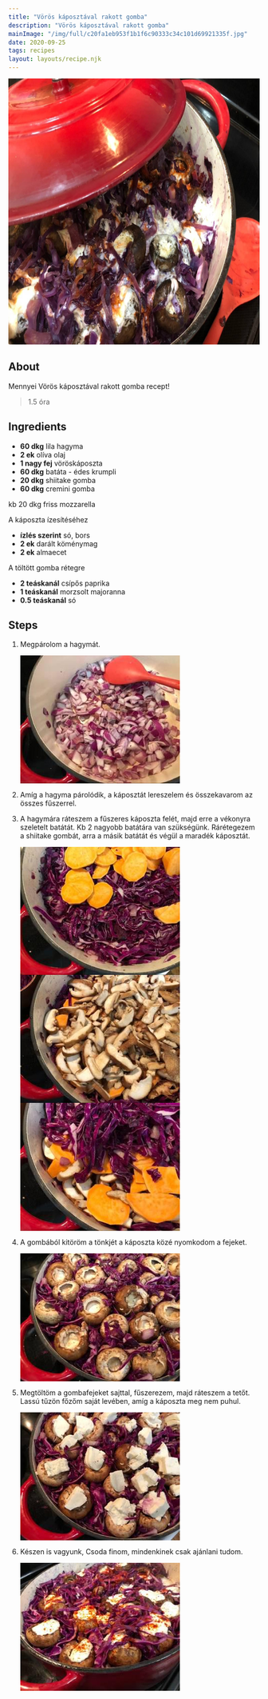 ```yaml
---
title: "Vörös káposztával rakott gomba"
description: "Vörös káposztával rakott gomba"
mainImage: "/img/full/c20fa1eb953f1b1f6c90333c34c101d69921335f.jpg"
date: 2020-09-25
tags: recipes
layout: layouts/recipe.njk
---
```

                            
<p align="center"><a href="https://cookpad.com/hu/receptek/13659319-voros-kaposztaval-rakott-gomba" rel="Recipe source page"><img width="751" height="532" src="/img/full/c20fa1eb953f1b1f6c90333c34c101d69921335f.jpg"/></a></p>

## About
Mennyei Vörös káposztával rakott gomba recept! 

> 1.5 óra 

## Ingredients
* **60 dkg** lila hagyma
* **2 ek** olíva olaj
* **1 nagy fej** vöröskáposzta
* **60 dkg** batáta - édes krumpli
* **20 dkg** shiitake gomba
* **60 dkg** cremini gomba

kb 20 dkg friss mozzarella

A káposzta ízesítéséhez
* **ízlés szerint** só, bors
* **2 ek** darált köménymag
* **2 ek** almaecet

A töltött gomba rétegre
* **2 teáskanál** csípős paprika
* **1 teáskanál** morzsolt majoranna
* **0.5 teáskanál** só

## Steps

1. Megpárolom a hagymát.
 
    <p><img width="320" height="256" align="left" src="/img/full/78bc3683db74f0f468c1dee578cba19956b3ea95.jpg"/></p><div style="clear: both"/>

2. Amíg a hagyma párolódik, a káposztát lereszelem és összekavarom az összes fűszerrel.
 
    <div style="clear: both"/>

3. A hagymára ráteszem a fűszeres káposzta felét, majd erre a vékonyra szeletelt batátát. Kb 2 nagyobb batátára van szükségünk. Rárétegezem a shiitake gombát, arra a másik batátát és végül a maradék káposztát.
 
    <p><img width="320" height="256" align="left" src="/img/full/26d4f11f7dbf2552da37314ef4206d4a21ac802c.jpg"/></p><p><img width="320" height="256" align="left" src="/img/full/8edd776b8baf68327acb09027a7726fb8f7c47dd.jpg"/></p><p><img width="320" height="256" align="left" src="/img/full/7a565532830bf43856f3932c968f9f48581588cd.jpg"/></p><div style="clear: both"/>

4. A gombából kitöröm a tönkjét a káposzta közé nyomkodom a fejeket.
 
    <p><img width="320" height="256" align="left" src="/img/full/a76f3be0ba12ae36d776053be0e97d5337ae356e.jpg"/></p><div style="clear: both"/>

5. Megtöltöm a gombafejeket sajttal, fűszerezem, majd ráteszem a tetőt. Lassú tűzön főzőm saját levében, amíg a káposzta meg nem puhul.
 
    <p><img width="320" height="256" align="left" src="/img/full/0eecc1969c325cb709b147a98643af30bef28632.jpg"/></p><div style="clear: both"/>

6. Készen is vagyunk, Csoda finom, mindenkinek csak ajánlani tudom.
 
    <p><img width="320" height="256" align="left" src="/img/full/3a7f5f09123d5b3e36901a796682bd36f1e887cd.jpg"/></p><div style="clear: both"/>


